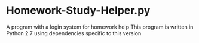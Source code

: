 # Homework-Study-Helper.py
A program with a login system for homework help
This program is written in Python 2.7 using dependencies specific to this version
